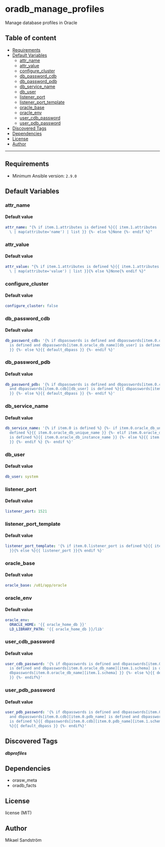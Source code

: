 # oradb_manage_profiles

Manage database profiles in Oracle

## Table of content

- [Requirements](#requirements)
- [Default Variables](#default-variables)
  - [attr_name](#attr_name)
  - [attr_value](#attr_value)
  - [configure_cluster](#configure_cluster)
  - [db_password_cdb](#db_password_cdb)
  - [db_password_pdb](#db_password_pdb)
  - [db_service_name](#db_service_name)
  - [db_user](#db_user)
  - [listener_port](#listener_port)
  - [listener_port_template](#listener_port_template)
  - [oracle_base](#oracle_base)
  - [oracle_env](#oracle_env)
  - [user_cdb_password](#user_cdb_password)
  - [user_pdb_password](#user_pdb_password)
- [Discovered Tags](#discovered-tags)
- [Dependencies](#dependencies)
- [License](#license)
- [Author](#author)

---

## Requirements

- Minimum Ansible version: `2.9.0`


## Default Variables

### attr_name

#### Default value

```YAML
attr_name: "{% if item.1.attributes is defined %}{{ item.1.attributes | default (omit)\
  \ | map(attribute='name') | list }} {%- else %}None {%- endif %}"
```

### attr_value

#### Default value

```YAML
attr_value: "{% if item.1.attributes is defined %}{{ item.1.attributes | default (omit)\
  \ | map(attribute='value') | list }}{% else %}None{% endif %}"
```

### configure_cluster

#### Default value

```YAML
configure_cluster: false
```

### db_password_cdb

#### Default value

```YAML
db_password_cdb: '{% if dbpasswords is defined and dbpasswords[item.0.oracle_db_name]
  is defined and dbpasswords[item.0.oracle_db_name][db_user] is defined%}{{ dbpasswords[item.0.oracle_db_name][db_user]
  }} {%- else %}{{ default_dbpass }} {%- endif %}'
```

### db_password_pdb

#### Default value

```YAML
db_password_pdb: '{% if dbpasswords is defined and dbpasswords[item.0.cdb] is defined
  and dbpasswords[item.0.cdb][db_user] is defined %}{{ dbpasswords[item.0.cdb][db_user]
  }} {%- else %}{{ default_dbpass }} {%- endif %}'
```

### db_service_name

#### Default value

```YAML
db_service_name: '{% if item.0 is defined %} {%- if item.0.oracle_db_unique_name is
  defined %}{{ item.0.oracle_db_unique_name }} {%- elif item.0.oracle_db_instance_name
  is defined %}{{ item.0.oracle_db_instance_name }} {%- else %}{{ item.0.oracle_db_name
  }} {%- endif %} {%- endif %}'
```

### db_user

#### Default value

```YAML
db_user: system
```

### listener_port

#### Default value

```YAML
listener_port: 1521
```

### listener_port_template

#### Default value

```YAML
listener_port_template: '{% if item.0.listener_port is defined %}{{ item.0.listener_port
  }}{% else %}{{ listener_port }}{% endif %}'
```

### oracle_base

#### Default value

```YAML
oracle_base: /u01/app/oracle
```

### oracle_env

#### Default value

```YAML
oracle_env:
  ORACLE_HOME: '{{ oracle_home_db }}'
  LD_LIBRARY_PATH: '{{ oracle_home_db }}/lib'
```

### user_cdb_password

#### Default value

```YAML
user_cdb_password: '{% if dbpasswords is defined and dbpasswords[item.0.oracle_db_name]
  is defined and dbpasswords[item.0.oracle_db_name][item.1.schema] is defined %}{{
  dbpasswords[item.0.oracle_db_name][item.1.schema] }} {%- else %}{{ default_dbpass
  }} {%- endif%}'
```

### user_pdb_password

#### Default value

```YAML
user_pdb_password: '{% if dbpasswords is defined and dbpasswords[item.0.cdb] is defined
  and dbpasswords[item.0.cdb][item.0.pdb_name] is defined and dbpasswords[item.0.cdb][item.0.pdb_name][item.1.schema]
  is defined %}{{ dbpasswords[item.0.cdb][item.0.pdb_name][item.1.schema] }} {%- else
  %}{{ default_dbpass }} {%- endif%}'
```

## Discovered Tags

**_dbprofiles_**


## Dependencies

- orasw_meta
- oradb_facts

## License

license (MIT)

## Author

Mikael Sandström
